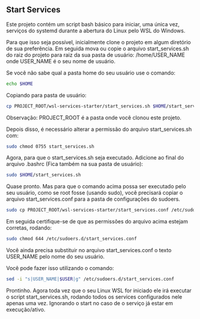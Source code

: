 Start Services
--------------

Este projeto contém um script bash básico para iniciar, uma única vez, serviços do systemd durante a abertura do Linux pelo WSL do Windows.

Para que isso seja possível, inicialmente clone o projeto em algum diretório de sua preferência.
Em seguida mova ou copie o arquivo start_services.sh do raiz do projeto para raiz da sua pasta de usuário: /home/USER_NAME onde USER_NAME é o seu nome de usuário.

Se você não sabe qual a pasta home do seu usuário use o comando:
```sh
echo $HOME
```

Copiando para pasta de usuário:

```sh
cp PROJECT_ROOT/wsl-services-starter/start_services.sh $HOME/start_services.sh
```

Observação: PROJECT_ROOT é a pasta onde você clonou este projeto.

Depois disso, é necessário alterar a permissão do arquivo start_services.sh com:

```sh
sudo chmod 0755 start_services.sh
```

Agora, para que o start_services.sh seja executado. Adicione ao final do arquivo .bashrc (Fica também na sua pasta de usuário):

```sh
sudo $HOME/start_services.sh
```

Quase pronto. Mas para que o comando acima possa ser executado pelo seu usuário, como se root fosse (usando sudo), você precisará copiar o arquivo start_services.conf para a pasta de configurações do sudoers.

```sh
sudo cp PROJECT_ROOT/wsl-services-starter/start_services.conf /etc/sudoers.d/start_services.conf
```

Em seguida certifique-se de que as permissões do arquivo acima estejam corretas, rodando:

```sh
sudo chmod 644 /etc/sudoers.d/start_services.conf
```

Você ainda precisa substituir no arquivo start_services.conf o texto USER_NAME pelo nome do seu usuário.

Você pode fazer isso utilizando o comando:

```sh
sed -i "s|USER_NAME|$USER|g" /etc/sudoers.d/start_services.conf
```

Prontinho. Agora toda vez que o seu Linux WSL for iniciado ele irá executar o script start_services.sh, rodando todos os services configurados nele apenas uma vez. Ignorando o start no caso de o serviço já estar em execução/ativo.